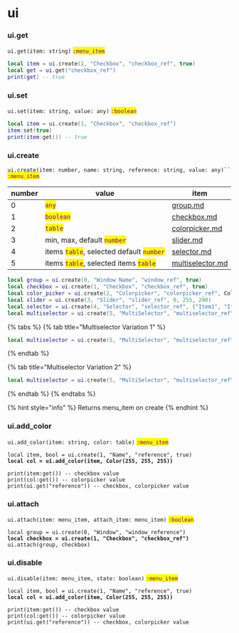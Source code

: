 # ui

### ui.get

`ui.get(item: string)` <mark style="color:purple;">`:menu_item`</mark>

```lua
local item = ui.create(1, "Checkbox", "checkbox_ref", true)
local get = ui.get("checkbox_ref")
print(get) -- true
```

### ui.set

`ui.set(item: string, value: any)` <mark style="color:purple;">`:boolean`</mark>

```lua
local item = ui.create(1, "Checkbox", "checkbox_ref")
item:set(true)
print(item:get()) -- true
```

### ui.create

`ui.create(item: number, name: string, reference: string, value: any)`` `<mark style="color:purple;">`:menu_item`</mark>

<table data-view="cards"><thead><tr><th data-type="number">number</th><th>value</th><th data-type="content-ref">item</th></tr></thead><tbody><tr><td>0</td><td><mark style="color:purple;"><code>any</code></mark></td><td><a href="group.md">group.md</a></td></tr><tr><td>1</td><td><mark style="color:purple;"><code>boolean</code></mark></td><td><a href="checkbox.md">checkbox.md</a></td></tr><tr><td>2</td><td><mark style="color:purple;"><code>table</code></mark></td><td><a href="colorpicker.md">colorpicker.md</a></td></tr><tr><td>3</td><td>min, max, default <mark style="color:purple;"><code>number</code></mark></td><td><a href="slider.md">slider.md</a></td></tr><tr><td>4</td><td>items <mark style="color:purple;"><code>table</code></mark>, selected default <mark style="color:purple;"><code>number</code></mark></td><td><a href="selector.md">selector.md</a></td></tr><tr><td>5</td><td>items <mark style="color:purple;"><code>table</code></mark>, selected items <mark style="color:purple;"><code>table</code></mark></td><td><a href="multiselector.md">multiselector.md</a></td></tr></tbody></table>

```lua
local group = ui.create(0, "Window Name", "window_ref", true)
local checkbox = ui.create(1, "Checkbox", "checkbox_ref", true)
local color_picker = ui.create(2, "Colorpicker", "colorpicker_ref", Color(255, 255, 255))
local slider = ui.create(3, "Slider", "slider_ref", 0, 255, 200)
local selector = ui.create(4, "Selector", "selector_ref", {"Item1", "Item2"}, 2)
local multiselector = ui.create(5, "MultiSelector", "multiselector_ref", {"Item1", "Item2"}, {false, true})
```

{% tabs %}
{% tab title="Multiselector Variation 1" %}
```lua
local multiselector = ui.create(5, "MultiSelector", "multiselector_ref", {"Item1", "Item2"}, {true, false})
```
{% endtab %}

{% tab title="Multiselector Variation 2" %}
```lua
local multiselector = ui.create(5, "MultiSelector", "multiselector_ref", {"Item1", "Item2"}, {nil, "Item2"})
```
{% endtab %}
{% endtabs %}

{% hint style="info" %}
Returns menu\_item on create
{% endhint %}

### ui.add\_color

`ui.add_color(item: string, color: table)` <mark style="color:purple;">`:menu_item`</mark>

<pre class="language-lua"><code class="lang-lua">local item, bool = ui.create(1, "Name", "reference", true)
<strong>local col = ui.add_color(item, Color(255, 255, 255))
</strong>
print(item:get()) -- checkbox value
print(col:get()) -- colorpicker value
print(ui.get("reference")) -- checkbox, colorpicker value
</code></pre>

### ui.attach

`ui.attach(item: menu_item, attach_item: menu_item)` <mark style="color:purple;">`:boolean`</mark>

<pre class="language-lua"><code class="lang-lua">local group = ui.create(0, "Window", "window_reference")
<strong>local checkbox = ui.create(1, "Checkbox", "checkbox_ref")
</strong>ui.attach(group, checkbox)
</code></pre>

### ui.disable

`ui.disable(item: menu_item, state: boolean)` <mark style="color:purple;">`:menu_item`</mark>

<pre class="language-lua"><code class="lang-lua">local item, bool = ui.create(1, "Name", "reference", true)
<strong>local col = ui.add_color(item, Color(255, 255, 255))
</strong>
print(item:get()) -- checkbox value
print(col:get()) -- colorpicker value
print(ui.get("reference")) -- checkbox, colorpicker value
</code></pre>
